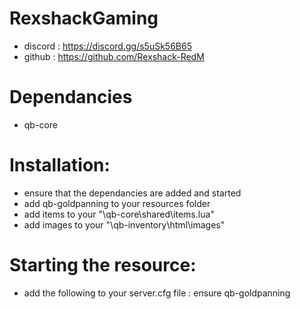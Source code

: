 # RexshackGaming
- discord : https://discord.gg/s5uSk56B65
- github : https://github.com/Rexshack-RedM

# Dependancies
- qb-core

# Installation:
- ensure that the dependancies are added and started
- add qb-goldpanning to your resources folder
- add items to your "\qb-core\shared\items.lua"
- add images to your "\qb-inventory\html\images"

# Starting the resource:
- add the following to your server.cfg file : ensure qb-goldpanning
